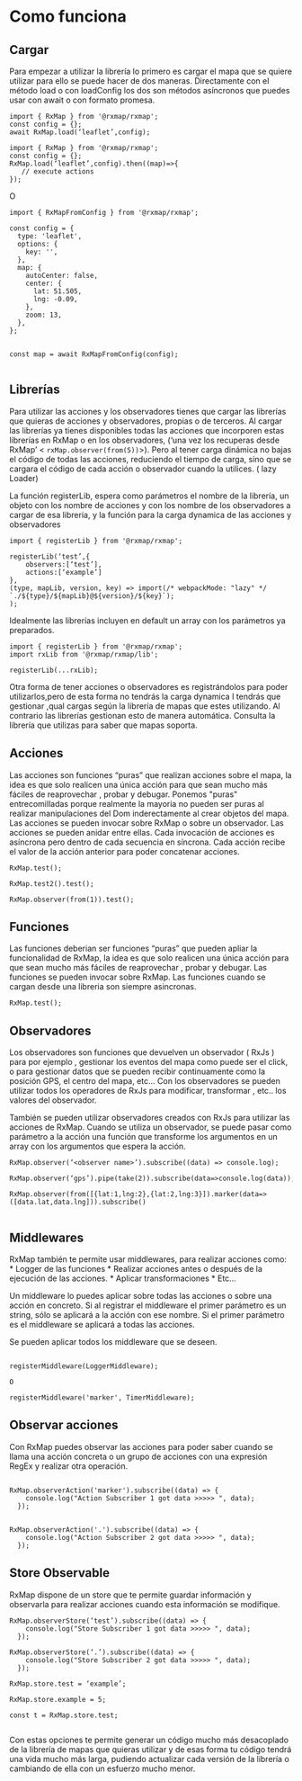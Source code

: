 
# Como funciona
## Cargar
Para empezar a utilizar la librería lo primero es cargar el mapa que se quiere utilizar para ello se puede hacer de dos maneras. Directamente con el método load o con loadConfig los dos son métodos asíncronos que puedes usar con await o con formato promesa.


```
import { RxMap } from '@rxmap/rxmap';
const config = {};
await RxMap.load(‘leaflet’,config);
```

```
import { RxMap } from '@rxmap/rxmap';
const config = {};
RxMap.load(‘leaflet’,config).then((map)=>{
   // execute actions
});

```

O 

```
import { RxMapFromConfig } from '@rxmap/rxmap';

const config = {
  type: 'leaflet',
  options: {
    key: '',
  },
  map: {
    autoCenter: false,
    center: {
      lat: 51.505,
      lng: -0.09,
    },
    zoom: 13,
  },
};


const map = await RxMapFromConfig(config);


```

## Librerías
Para utilizar las acciones y los observadores tienes que cargar las librerías que quieras de acciones y observadores,  propias o de terceros. Al cargar las librerías ya tienes disponibles todas las acciones que incorporen estas librerías en RxMap o en los observadores, (‘una vez los recuperas desde RxMap’ < `rxMap.observer(from(5))`>). Pero al tener carga dinámica no bajas el código de todas las acciones, reduciendo el tiempo de carga, sino que se cargara el código de cada acción o observador cuando la utilices. ( lazy Loader) 

La función registerLib, espera como parámetros el nombre de la librería, un objeto con los nombre de acciones y con los nombre de los observadores a cargar de esa libreria, y la función para la carga dynamica de las acciones y observadores

```
import { registerLib } from '@rxmap/rxmap';

registerLib(‘test’,{
	observers:[‘test’],
	actions:[‘example’]
},
(type, mapLib, version, key) => import(/* webpackMode: "lazy" */ `./${type}/${mapLib}@${version}/${key}`);
);

```

Idealmente las librerías incluyen en default un array con los parámetros ya preparados.

```
import { registerLib } from '@rxmap/rxmap';
import rxLib from '@rxmap/rxmap/lib';

registerLib(...rxLib);
```

Otra forma de tener acciones o observadores es registrándolos para poder utilizarlos,pero de esta forma no tendrás la carga dynamica I tendrás que gestionar ,qual cargas según la librería de mapas que estes utilizando. Al contrario las librerías gestionan esto de manera automática. 
Consulta la librería que utilizas para saber que mapas soporta. 

## Acciones
Las acciones son funciones “puras” que realizan acciones sobre el mapa, la idea es que solo realicen una única acción para que sean mucho más fáciles de reaprovechar , probar y debugar. Ponemos "puras" entrecomilladas porque realmente la mayoria no pueden ser puras al realizar manipulaciones del Dom inderectamente al crear objetos del mapa.
Las acciones se pueden invocar sobre RxMap o sobre un observador. Las acciones se pueden anidar entre ellas. Cada invocación de acciones es  asíncrona pero dentro de cada secuencia en síncrona. Cada acción recibe el valor de la acción anterior para poder concatenar acciones.

```
RxMap.test();

RxMap.test2().test();

RxMap.observer(from(1)).test();

```
## Funciones
Las funciones deberian ser funciones “puras” que pueden apliar la funcionalidad de RxMap, la idea es que solo realicen una única acción para que sean mucho más fáciles de reaprovechar , probar y debugar.
Las funciones se pueden invocar sobre RxMap. Las funciones cuando se cargan desde una libreria son siempre asincronas.

```
RxMap.test();

```

## Observadores
Los observadores son funciones que devuelven un observador ( RxJs )  para por ejemplo , gestionar los eventos del mapa como puede ser el click, o para gestionar datos que se pueden recibir continuamente como la posición GPS, el centro del mapa, etc...
Con los observadores se pueden utilizar todos los operadores de RxJs para modificar, transformar , etc.. los valores del observador.

También se pueden utilizar observadores creados con RxJs para utilizar las acciones de RxMap. 
Cuando  se utiliza un observador, se puede pasar como parámetro a la acción una función que transforme los argumentos en un array con los argumentos que espera la acción.
 

```
RxMap.observer(‘<observer name>’).subscribe((data) => console.log);

RxMap.observer(‘gps’).pipe(take(2)).subscribe(data=>console.log(data));

RxMap.observer(from([{lat:1,lng:2},{lat:2,lng:3}]).marker(data=>([data.lat,data.lng])).subscribe()


```

## Middlewares
RxMap también te permite usar middlewares, para realizar acciones como:
	* Logger de las funciones
	* Realizar acciones antes o después de la ejecución de las acciones.
	* Aplicar transformaciones
	* Etc...

Un middleware lo puedes aplicar sobre todas las acciones o sobre una acción en concreto.
Si al registrar el middleware el primer parámetro es un string, sólo se aplicará a la acción con ese nombre. Si el primer parámetro es el middleware se aplicará a todas las acciones.

Se pueden aplicar todos los middleware que se deseen.

```

registerMiddleware(LoggerMiddleware);

O

registerMiddleware('marker', TimerMiddleware);

```

## Observar acciones
Con RxMap  puedes observar las acciones para poder saber cuando se llama una acción concreta  o un grupo de acciones con una expresión RegEx y realizar otra operación.

```

RxMap.observerAction('marker').subscribe((data) => {
    console.log("Action Subscriber 1 got data >>>>> ", data);
  });


RxMap.observerAction('.').subscribe((data) => {
    console.log("Action Subscriber 2 got data >>>>> ", data);
  });

```

## Store Observable
RxMap dispone de un store que  te permite guardar información y observarla para realizar acciones cuando esta información se modifique.

```
RxMap.observerStore(‘test’).subscribe((data) => {
    console.log("Store Subscriber 1 got data >>>>> ", data);
  });

RxMap.observerStore(‘.’).subscribe((data) => {
    console.log("Store Subscriber 2 got data >>>>> ", data);
  });

RxMap.store.test = ‘example’;

RxMap.store.example = 5;

const t = RxMap.store.test;


```


Con estas opciones te permite generar un código mucho más desacoplado de la librería de mapas que quieras utilizar y de esas forma tu código tendrá una vida mucho más larga, pudiendo actualizar cada versión de la librería o cambiando de ella con un esfuerzo mucho menor.
